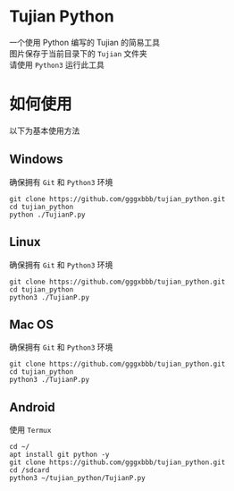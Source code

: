 # Tujian Python
一个使用 Python 编写的 Tujian 的简易工具  
图片保存于当前目录下的 `Tujian` 文件夹  
请使用 `Python3` 运行此工具

# 如何使用
以下为基本使用方法  
## Windows
确保拥有 `Git` 和 `Python3` 环境
```
git clone https://github.com/gggxbbb/tujian_python.git
cd tujian_python
python ./TujianP.py
```

## Linux
确保拥有 `Git` 和 `Python3` 环境
```
git clone https://github.com/gggxbbb/tujian_python.git
cd tujian_python
python3 ./TujianP.py
```

## Mac OS
确保拥有 `Git` 和 `Python3` 环境
```
git clone https://github.com/gggxbbb/tujian_python.git
cd tujian_python
python3 ./TujianP.py
```

## Android
使用 `Termux`
```
cd ~/
apt install git python -y
git clone https://github.com/gggxbbb/tujian_python.git
cd /sdcard
python3 ~/tujian_python/TujianP.py
```
